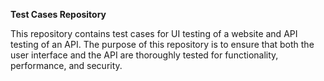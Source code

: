 **Test Cases Repository**

This repository contains test cases for UI testing of a website and API testing of an API. The purpose of this repository is to ensure that both the user interface and the API are thoroughly tested for functionality, performance, and security.
